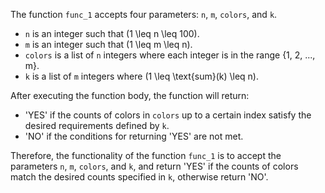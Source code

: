 The function `func_1` accepts four parameters: `n`, `m`, `colors`, and `k`. 

- `n` is an integer such that \(1 \leq n \leq 100\).
- `m` is an integer such that \(1 \leq m \leq n\).
- `colors` is a list of `n` integers where each integer is in the range \{1, 2, ..., m\}.
- `k` is a list of `m` integers where \(1 \leq \text{sum}(k) \leq n\).

After executing the function body, the function will return:

- 'YES' if the counts of colors in `colors` up to a certain index satisfy the desired requirements defined by `k`.
- 'NO' if the conditions for returning 'YES' are not met.

Therefore, the functionality of the function `func_1` is to accept the parameters `n`, `m`, `colors`, and `k`, and return 'YES' if the counts of colors match the desired counts specified in `k`, otherwise return 'NO'.